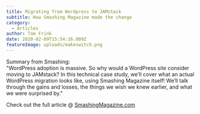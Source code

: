 ```yaml
---
title: Migrating from Wordpress to JAMstack
subtitle: How Smashing Magazine made the change
category:
  - Articles
author: Tom Frink
date: 2020-02-09T15:54:16.009Z
featureImage: uploads/makeswitch.png
---
```

Summary from Smashing:\
"WordPress adoption is massive. So why would a WordPress site consider moving to JAMstack? In this technical case study, we’ll cover what an actual WordPress migration looks like, using Smashing Magazine itself! We’ll talk through the gains and losses, the things we wish we knew earlier, and what we were surprised by."

Check out the full article @ [SmashingMagazine.com](https://www.smashingmagazine.com/2020/01/migration-from-wordpress-to-jamstack/)
